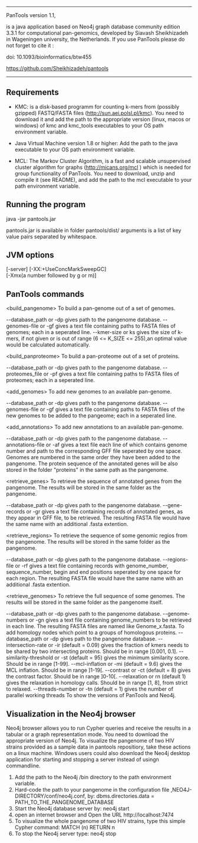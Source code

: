 ****************************************************************
PanTools version 1.1,

is a java application based on Neo4j graph database community 
edition 3.3.1 for computational pan-genomics, developed by 
Siavash Sheikhizadeh in Wageningen university, the Netherlands.
If you use PanTools please do not forget to cite it :

doi: 10.1093/bioinformatics/btw455

https://github.com/Sheikhizadeh/pantools  

****************************************************************

Requirements
------------
- KMC: is a disk-based programm for counting k-mers from 
       (possibly gzipped) FASTQ/FASTA files
       (http://sun.aei.polsl.pl/kmc).
        You need to download it and add the path to the 
        appropriate version (linux, macos or windows) of kmc 
        and kmc_tools executables to your OS path environment 
        variable.

- Java Virtual Machine version 1.8 or higher: Add the path to 
       the java executable to your OS path environment variable.

- MCL: The Markov Cluster Algorithm, is a fast and scalable 
       unsupervised cluster algorithm for graphs 
       (http://micans.org/mcl ) which is needed for group 
       functionality of PanTools.
       You need to download, unzip and compile it (see README), 
       and add the path to the mcl executable to your path
       environment variable.

Running the program 
-------------------
java <JVM options> -jar pantools.jar <command> <arguments>

pantools.jar is available in folder pantools/dist/ 
arguments is a list of key value pairs separated by whitespace.

JVM options
-----------
[-server] 
[-XX:+UseConcMarkSweepGC]  
[-Xmx(a number followed by g or m)]

PanTools commands
-----------------

<build_pangenome>
   To build a pan-genome out of a set of genomes.

   <argument keys>
   --database_path or -dp
      gives path to the pangenome database. 
   --genomes-file or -gf 
      gives a text file containing paths to FASTA files of genomes;
      each in a seperated line.
   --kmer-size or ks
      gives the size of k-mers, if not given or is out of range 
      (6 <= K_SIZE <= 255),an optimal value would be calculated automatically.    

<build_panproteome>
   To build a pan-proteome out of a set of proteins.

   <argument keys>
   --database_path or -dp
      gives path to the pangenome database. 
   --proteomes_file or -pf
      gives a text file containing paths to FASTA files of proteomes; 
      each in a seperated line.
             
<add_genomes>
   To add new genomes to an available pan-genome.  
  
   <argument keys>
   --database_path or -dp
      gives path to the pangenome database. 
   --genomes-file or -gf
      gives a text file containing paths to FASTA files of the new 
      genomes to be added to the pangeome; 
      each in a seperated line.

<add_annotations>
   To add new annotations to an available pan-genome. 

   <argument keys>
   --database_path or -dp 
      gives path to the pangenome database. 
   --annotations-file or -af
      gives a text file each line of which contains genome number and 
      path to the corresponding GFF file seperated by one space.
      Genomes are numbered in the same order they have been added
      to the pangenome. The protein sequence of the annotated genes 
      will be also stored in the folder "proteins" in the same path 
      as the pangenome. 

<retrieve_genes>
   To retrieve the sequence of annotated genes from the pangenome. 
   The results will be stored in the same folder as the pangenome.

   <argument keys>
   --database_path or -dp
      gives path to the pangenome database. 
   --gene-records or -gr
      gives a text file containing records of annotated genes, 
      as they appear in GFF file, to be retrieved. The resulting 
      FASTA file would have the same name with an additional 
      .fasta extention.

<retrieve_regions> 
   To retrieve the sequence of some genomic regios from the pangenome. 
   The results will be stored in the same folder as the pangenome.

   <argument keys>
   --database_path or -dp 
      gives path to the pangenome database. 
   --regions-file or -rf
      gives a text file containing records with genome_number, 
      sequence_number, begin and end positions seperated by one 
      space for each region. The resulting FASTA file would have 
      the same name with an additional .fasta extention.

<retrieve_genomes>
   To retrieve the full sequence of some genomes. The results will be 
   stored in the same folder as the pangenome itself.

   <argument keys>
   --database_path or -dp
      gives path to the pangenome database. 
   --genome-numbers or -gn
      gives a text file containing genome_numbers to be retrieved in each line. 
      The resulting FASTA files are named like Genome_x.fasta.

<group>
   To add homology nodes which point to a groups of homologous proteins.

   <argument keys>
   --database_path or -dp
      gives path to the pangenome database. 
   --intersection-rate or -ir (default = 0.09)
      gives the fraction of kmers needs to be shared by two 
      intersecting proteins. Should be in range [0.001, 0.1].
   --similarity-threshold or -st (default = 95) 
      gives the minimum similarity score. Should be in range [1-99]. 
   --mcl-inflation or -mi (default = 9.6) 
      gives the MCL inflation. Should be in range ]1-19[.
   --contrast or -ct (default = 8)
      gives the contrast factor. Should be in range ]0-10[.
   --relaxation or rn (default 1)
      gives the relaxation in homology calls. Should be in range [1, 8], 
      from strict to relaxed.
   --threads-number or -tn (default = 1) 
      gives the number of parallel working threads

<version>
   To show the versions of PanTools and Neo4j.
   
Visualization in the Neo4j browser
----------------------------------
   Neo4j browser allows you to run Cypher queries and receive 
   the results in a tabular or a graph representation mode. 
   You need to download the appropriate version of Neo4j. 
   To visualize the pangenome of two HIV strains provided 
   as a sample data in pantools repositiory, take these actions 
   on a linux machine. Windows users could also download the
   Neo4j desktop application for starting and stopping a server 
   instead of usingn commandline.
1. Add the path to the Neo4j /bin directory to the path 
   environment variable.
2. Hard-code the path to your pangenome in the configuration file 
   ,NEO4J-DIRECTORY/conf/neo4j.conf, by: 
   dbms.directories.data = PATH_TO_THE_PANGENOME_DATABASE
3. Start the Neo4j database server by: 
   neo4j start
4. open an internet browser and Open the URL http://localhost:7474
5. To visualize the whole pangenome of two HIV strains, 
   type this simple Cypher command:
   MATCH (n) RETURN n
6. To stop the Neo4j server type:
   neo4j stop
